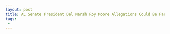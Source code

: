 ```yaml
---
layout: post
title: AL Senate President Del Marsh Roy Moore Allegations Could Be Part of a Washington Conspiracy
tags:
 -
---
```


